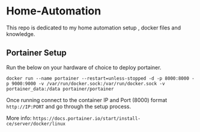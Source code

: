 # Home-Automation

This repo is dedicated to my home automation setup , docker files and knowledge.

## Portainer Setup
Run the below on your hardware of choice to deploy portainer.

```
docker run --name portainer --restart=unless-stopped -d -p 8000:8000 -p 9000:9000 -v /var/run/docker.sock:/var/run/docker.sock -v portainer_data:/data portainer/portainer
```
Once running connect to the container IP and Port (8000) format `http://IP:PORT` and go through the setup process.

More info: `https://docs.portainer.io/start/install-ce/server/docker/linux`

